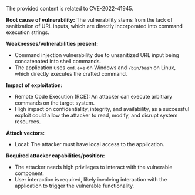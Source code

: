 The provided content is related to CVE-2022-41945.

**Root cause of vulnerability:**
The vulnerability stems from the lack of sanitization of URL inputs, which are directly incorporated into command execution strings.

**Weaknesses/vulnerabilities present:**
- Command injection vulnerability due to unsanitized URL input being concatenated into shell commands.
- The application uses `cmd.exe` on Windows and `/bin/bash` on Linux, which directly executes the crafted command.

**Impact of exploitation:**
- Remote Code Execution (RCE): An attacker can execute arbitrary commands on the target system.
- High impact on confidentiality, integrity, and availability, as a successful exploit could allow the attacker to read, modify, and disrupt system resources.

**Attack vectors:**
- Local: The attacker must have local access to the application.

**Required attacker capabilities/position:**
- The attacker needs high privileges to interact with the vulnerable component.
- User interaction is required, likely involving interaction with the application to trigger the vulnerable functionality.